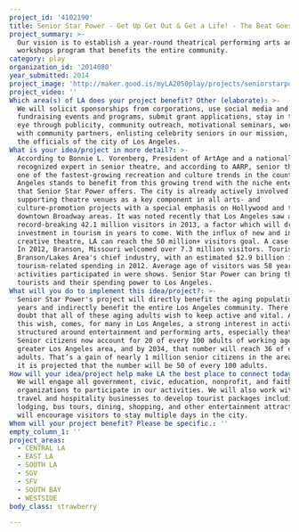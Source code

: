 ```yaml
---
project_id: '4102190'
title: Senior Star Power - Get Up Get Out & Get a Life! - The Beat Goes On
project_summary: >-
  Our vision is to establish a year-round theatrical performing arts and
  workshops program that benefits the entire community.
category: play
organization_id: '2014080'
year_submitted: 2014
project_image: 'http://maker.good.is/myLA2050play/projects/seniorstarpower.html'
project_video: ''
Which area(s) of LA does your project benefit? Other (elaborate): >-
  We will solicit sponsorships from corporations, use social media and YouTube,
  fundraising events and programs, submit grant applications, stay in the public
  eye through publicity, community outreach, motivational seminars, workshops
  with community partners, enlisting celebrity seniors in our mission, engage
  the officials of the city of Los Angeles.
What is your idea/project in more detail?: >-
  According to Bonnie L. Vorenberg, President of ArtAge and a nationally
  recognized expert in senior theatre, and according to AARP, senior theatre is
  one of the fastest-growing recreation and culture trends in the country. Los
  Angeles stands to benefit from this growing trend with the niche entertainment
  that Senior Star Power offers. The city is already actively involved in
  supporting theatre venues as a key component in all arts- and
  culture-promotion projects with a special emphasis on Hollywood and the
  downtown Broadway areas. It was noted recently that Los Angeles saw a
  record-breaking 42.1 million visitors in 2013, a factor which will drive city
  investment in tourism in years to come. With the influx of new and innovative
  creative theatre, LA can reach the 50 million+ visitors goal. A case in point:
  In 2012, Branson, Missouri welcomed over 7.3 million visitors. Tourism is the
  Branson/Lakes Area's chief industry, with an estimated $2.9 billion in
  tourism-related spending in 2012. Average age of visitors was 58 years. 79% of
  activities participated in were shows. Senior Star Power can bring these
  tourists and their spending power to Los Angeles.
What will you do to implement this idea/project?: >-
  Senior Star Power's project will directly benefit the aging population of 60+
  years and indirectly benefit the entire Los Angeles community. There’s no
  doubt that all of these aging adults wish to keep active and vital. Along with
  this wish, comes, for many in Los Angeles, a strong interest in activities
  structured around entertainment and performing arts, especially theatre.
  Senior citizens now account for 20 of every 100 adults of working age in the
  greater Los Angeles area, and by 2034, that number will reach 36 of every 100
  adults. That’s a gain of nearly 1 million senior citizens in the area. By 2050
  it is projected that the number will be 50 of every 100 adults.
How will your idea/project help make LA the best place to connect today? In LA2050?: >-
  We will engage all government, civic, education, nonprofit, and faith-based
  organizations to participate in our activities. We will also work with local
  travel and hospitality businesses to develop tourist packages including
  lodging, bus tours, dining, shopping, and other entertainment attractions that
  will encourage visitors to stay multiple days in the city.
Whom will your project benefit? Please be specific.: ''
empty_column_1: ''
project_areas:
  - CENTRAL LA
  - EAST LA
  - SOUTH LA
  - SGV
  - SFV
  - SOUTH BAY
  - WESTSIDE
body_class: strawberry

---
```

